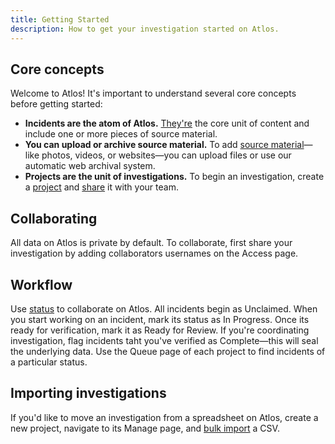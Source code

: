 ```yaml
---
title: Getting Started  
description: How to get your investigation started on Atlos. 
---
```


## Core concepts
Welcome to Atlos! It's important to understand several core concepts before getting started:
- **Incidents are the atom of Atlos.** [They're](/docs/incidents) the core unit of content and include one or more pieces of source material. 
- **You can upload or archive source material.** To add [source material](/docs/source-material)—like photos, videos, or websites—you can upload files or use our automatic web archival system.
- **Projects are the unit of investigations.** To begin an investigation, create a [project](/docs/projects) and [share](/docs/collaboration) it with your team. 

## Collaborating
All data on Atlos is private by default. To collaborate, first share your investigation by adding collaborators usernames on the Access page. 

## Workflow 
Use [status](/docs/metadata#status) to collaborate on Atlos. All incidents begin as Unclaimed. When you start working on an incident, mark its status as In Progress. Once its ready for verification, mark it as Ready for Review. If you're coordinating investigation, flag incidents taht you've verified as Complete—this will seal the underlying data. Use the Queue page of each project to find incidents of a particular status. 

## Importing investigations
If you'd like to move an investigation from a spreadsheet on Atlos, create a new project, navigate to its Manage page, and [bulk import](/docs/import-and-export-data#data-import) a CSV. 